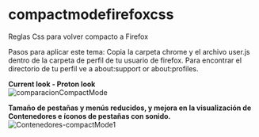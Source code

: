 # compactmodefirefoxcss
Reglas Css para volver compacto a Firefox

Pasos para aplicar este tema:
Copia la carpeta chrome y el archivo user.js dentro de la carpeta de perfil de tu usuario de firefox. Para encontrar el directorio de tu perfil ve a about:support or about:profiles.


<b>Current look - Proton look</b> </br>
![comparacionCompactMode](https://user-images.githubusercontent.com/22057609/116001815-2057ed00-a5bc-11eb-86d4-f95bc01c22e1.png)

<b>Tamaño de pestañas y menús reducidos, y mejora en la visualización de Contenedores e íconos de pestañas con sonido.</b> </br>
![Contenedores-compactMode1](https://user-images.githubusercontent.com/22057609/116001817-2352dd80-a5bc-11eb-9ad2-22381d2dbacf.png)

